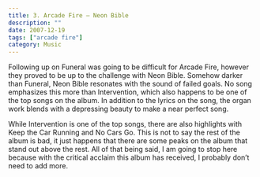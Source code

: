 ```yaml
---
title: 3. Arcade Fire – Neon Bible
description: ""
date: 2007-12-19
tags: ["arcade fire"]
category: Music
---
```



Following up on Funeral was going to be difficult for Arcade Fire, however they proved to be up to the challenge with Neon Bible.  Somehow darker than Funeral, Neon Bible resonates with the sound of failed goals.  No song emphasizes this more than Intervention, which also happens to be one of the top songs on the album.  In addition to the lyrics on the song, the organ work blends with a depressing beauty to make a near perfect song.

While Intervention is one of the top songs, there are also highlights with Keep the Car Running and No Cars Go.  This is not to say the rest of the album is bad, it just happens that there are some peaks on the album that stand out above the rest.  All of that being said, I am going to stop here because with the critical acclaim this album has received, I probably don’t need to add more.

